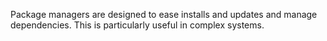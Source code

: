 Package managers are designed to ease installs and updates and manage dependencies. This is particularly useful in complex systems.